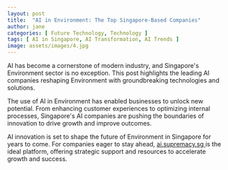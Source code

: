 ```yaml
---
layout: post
title:  "AI in Environment: The Top Singapore-Based Companies"
author: jane
categories: [ Future Technology, Technology ]
tags: [ AI in Singapore, AI Transformation, AI Trends ]
image: assets/images/4.jpg
---
```


AI has become a cornerstone of modern industry, and Singapore's Environment sector is no exception. This post highlights the leading AI companies reshaping Environment with groundbreaking technologies and solutions.

The use of AI in Environment has enabled businesses to unlock new potential. From enhancing customer experiences to optimizing internal processes, Singapore's AI companies are pushing the boundaries of innovation to drive growth and improve outcomes.

AI innovation is set to shape the future of Environment in Singapore for years to come. For companies eager to stay ahead, <a href="https://ai.supremacy.sg" target="_blank"> ai.supremacy.sg </a> is the ideal platform, offering strategic support and resources to accelerate growth and success.
